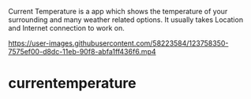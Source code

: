 Current Temperature is a app which shows the temperature of your surrounding and many weather related options.
It usually takes Location and Internet connection to work on.

https://user-images.githubusercontent.com/58223584/123758350-7575ef00-d8dc-11eb-90f8-abfa1ff436f6.mp4

# currentemperature
